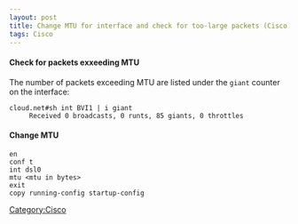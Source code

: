 ```yaml
---
layout: post 
title: Change MTU for interface and check for too-large packets (Cisco)
tags: Cisco
---
```


#### Check for packets exxeeding MTU

The number of packets exceeding MTU are listed under the `giant` counter
on the interface:

    cloud.net#sh int BVI1 | i giant
         Received 0 broadcasts, 0 runts, 85 giants, 0 throttles

#### Change MTU

    en
    conf t
    int dsl0
    mtu <mtu in bytes>
    exit
    copy running-config startup-config

[Category:Cisco](Category:Cisco "wikilink")
